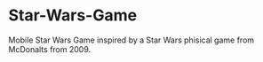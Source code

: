 # Star-Wars-Game

Mobile Star Wars Game inspired by a Star Wars phisical game from McDonalts from 2009.
